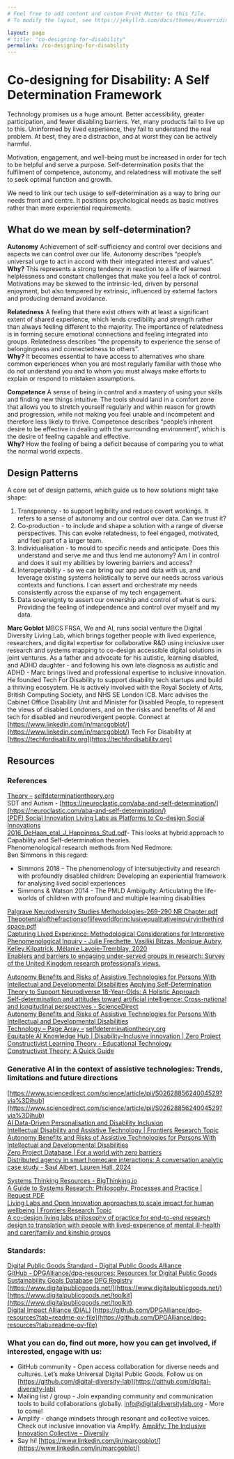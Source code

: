 ```yaml
---
# Feel free to add content and custom Front Matter to this file.
# To modify the layout, see https://jekyllrb.com/docs/themes/#overriding-theme-defaults

layout: page
# title: "co-designing-for-disability"
permalink: /co-designing-for-disability
---
```


<!-- ## Ensuring digital technology can serve the underserved through lived experience and understanding overlooked needs in their environment -->

# Co-designing for Disability: A Self Determination Framework

Technology promises us a huge amount. Better accessibility, greater participation, and fewer disabling barriers. Yet, many products fail to live up to this. Uninformed by lived experience, they fail to understand the real problem. At best, they are a distraction, and at worst they can be actively harmful.

Motivation, engagement, and well-being must be increased in order for tech to be helpful and serve a purpose. Self-determination posits that the fulfilment of competence, autonomy, and relatedness will motivate the self to seek optimal function and growth.

We need to link our tech usage to self-determination as a way to bring our needs front and centre. It positions psychological needs as basic motives rather than mere experiential requirements.

## What do we mean by self-determination?

**Autonomy**
Achievement of self-sufficiency and control over decisions and aspects we can control over our life. Autonomy describes “people’s universal urge to act in accord with their integrated interest and values”.  
**Why?** This represents a strong tendency in reaction to a life of learned helplessness and constant challenges that make you feel a lack of control. Motivations may be skewed to the intrinsic-led, driven by personal enjoyment, but also tempered by extrinsic, influenced by external factors and producing demand avoidance.

**Relatedness**
A feeling that there exist others with at least a significant extent of shared experience, which lends credibility and strength rather than always feeling different to the majority. The importance of relatedness is in forming secure emotional connections and feeling integrated into groups. Relatedness describes “the propensity to experience the sense of belongingness and connectedness to others”.  
**Why?** It becomes essential to have access to alternatives who share common experiences when you are most regularly familiar with those who do not understand you and to whom you must always make efforts to explain or respond to mistaken assumptions.

**Competence**
A sense of being in control and a mastery of using your skills and finding new things intuitive. The tools should land in a comfort zone that allows you to stretch yourself regularly and within reason for growth and progression, while not making you feel unable and incompetent and therefore less likely to thrive. Competence describes “people’s inherent desire to be effective in dealing with the surrounding environment”, which is the desire of feeling capable and effective.  
**Why?** How the feeling of being a deficit because of comparing you to what the normal world expects.

## Design Patterns

A core set of design patterns, which guide us to how solutions might take shape:

1. Transparency \- to support legibility and reduce covert workings. It refers to a sense of autonomy and our control over data. Can we trust it?  
2. Co-production \- to include and shape a solution with a range of diverse perspectives. This can evoke relatedness, to feel engaged, motivated, and feel part of a larger team.  
3. Individualisation \- to mould to specific needs and anticipate. Does this understand and serve me and thus lend me autonomy? Am I in control and does it suit my abilities by lowering barriers and access?  
4. Interoperability \- so we can bring our app and data with us, and leverage existing systems holistically to serve our needs across various contexts and functions. I can assert and orchestrate my needs consistently across the expanse of my tech engagement.
5. Data sovereignty to assert our ownership and control of what is ours. Providing the feeling of independence and control over myself and my data.

**Marc Goblot** MBCS FRSA, We and AI, runs social venture the Digital Diversity Living Lab, which brings together people with lived experience, researchers, and digital expertise for collaborative R\&D using inclusive user research and systems mapping to co-design accessible digital solutions in joint ventures. As a father and advocate for his autistic, learning disabled, and ADHD daughter \- and following his own late diagnosis as autistic and ADHD \- Marc brings lived and professional expertise to inclusive innovation. He founded Tech For Disability to support disability tech startups and build a thriving ecosystem. He is actively involved with the Royal Society of Arts, British Computing Society, and NHS SE London ICB. Marc advises the Cabinet Office Disability Unit and Minister for Disabled People, to represent the views of disabled Londoners, and on the risks and benefits of AI and tech for disabled and neurodivergent people. 
Connect at [https://www.linkedin.com/in/marcgoblot/](https://www.linkedin.com/in/marcgoblot/)
Tech For Disability at [https://techfordisability.org](https://techfordisability.org)

## Resources

### References

[Theory –](https://selfdeterminationtheory.org/theory/) [selfdeterminationtheory.org](http://selfdeterminationtheory.org)  
SDT and Autism \- [https://neuroclastic.com/aba-and-self-determination/](https://neuroclastic.com/aba-and-self-determination/)  
[(PDF) Social Innovation Living Labs as Platforms to Co-design Social Innovations](https://www.researchgate.net/publication/340391475_Social_Innovation_Living_Labs_as_Platforms_to_Co-design_Social_Innovations)  
[2016\_DeHaan\_etal\_J\_Happiness\_Stud.pdf](https://drive.google.com/file/d/17NJJg4aPpLBi158oooc5jGA_zEAgP3tg/view?usp=drive_link)\- This looks at hybrid approach to Capability and Self-determination theories.  
Phenomenological research methods from Ned Redmore:  
Ben Simmons in this regard:

* Simmons 2018 \- The phenomenology of intersubjectivity and research with profoundly disabled children: Developing an experiential framework for analysing lived social experiences  
* Simmons & Watson 2014 \- The PMLD Ambiguity: Articulating the life-worlds of children with profound and multiple learning disabilities

[Palgrave Neurodiversity Studies Methodologies-269-290 NR Chapter.pdf](https://drive.google.com/file/d/1qFlnYxn6hwEZU-dNU_rPtXsKHAoD3JWv/view?usp=drive_link)  
[Thepotentialofthefractionsoflifeworldforinclusivequalitativeinquiryinthethirdspace.pdf](https://drive.google.com/file/d/1aVYkNTd_OZ1wJve8fSExBlAjcU8MTByW/view?usp=drive_link)  
[Capturing Lived Experience: Methodological Considerations for Interpretive Phenomenological Inquiry \- Julie Frechette, Vasiliki Bitzas, Monique Aubry, Kelley Kilpatrick, Mélanie Lavoie-Tremblay, 2020](https://journals.sagepub.com/doi/full/10.1177/1609406920907254)  
[Enablers and barriers to engaging under-served groups in research: Survey of the United Kingdom research professional’s views.](https://openresearch.nihr.ac.uk/articles/3-37)

[Autonomy Benefits and Risks of Assistive Technologies for Persons With Intellectual and Developmental Disabilities](https://www.frontiersin.org/journals/public-health/articles/10.3389/fpubh.2018.00296/full)
[Applying Self-Determination Theory to Support Neurodiverse 18-Year-Olds: A Holistic Approach](https://docs.google.com/document/d/1weW_rNypNWWNLCD8SUm_4FdiKRgVpXyUXQsf8dcHNXc/edit?usp=drive_link)  
[Self-determination and attitudes toward artificial intelligence: Cross-national and longitudinal perspectives \- ScienceDirect](https://www.sciencedirect.com/science/article/pii/S0736585323000771?via%3Dihub)  
[Autonomy Benefits and Risks of Assistive Technologies for Persons With Intellectual and Developmental Disabilities](https://www.frontiersin.org/journals/public-health/articles/10.3389/fpubh.2018.00296/full)  
[Technology – Page Array –](https://selfdeterminationtheory.org/research/technology/) [selfdeterminationtheory.org](http://selfdeterminationtheory.org)  
[Equitable AI Knowledge Hub | Disability-Inclusive innovation | Zero Project](https://zeroproject.org/tools/artifical-intelligence/equitable-ai-knowledge-hub)  
[Constructivist Learning Theory \- Educational Technology](https://educationaltechnology.net/constructivist-learning-theory/)  
[Constructivist Theory: A Quick Guide](https://dovetail.com/research/constructivist-theory/)

### Generative AI in the context of assistive technologies: Trends, limitations and future directions

[https://www.sciencedirect.com/science/article/pii/S0262885624004529?via%3Dihub](https://www.sciencedirect.com/science/article/pii/S0262885624004529?via%3Dihub)  
[AI Data-Driven Personalisation and Disability Inclusion](https://www.frontiersin.org/journals/artificial-intelligence/articles/10.3389/frai.2020.571955/full)  
[Intellectual Disability and Assistive Technology | Frontiers Research Topic](https://www.frontiersin.org/research-topics/6246/intellectual-disability-and-assistive-technology/magazine)  
[Autonomy Benefits and Risks of Assistive Technologies for Persons With Intellectual and Developmental Disabilities](https://www.frontiersin.org/journals/public-health/articles/10.3389/fpubh.2018.00296/full)  
[Zero Project Database | For a world with zero barriers](https://zeroproject.org/tools/zero-project-database)  
[Distributed agency in smart homecare interactions: A conversation analytic case study \- Saul Albert, Lauren Hall, 2024](https://journals.sagepub.com/doi/10.1177/17504813241267059)

[Systems Thinking Resources \- BigThinking.io](https://bigthinking.io/systems-thinking-resources/)  
[A Guide to Systems Research: Philosophy, Processes and Practice | Request PDF](https://www.researchgate.net/publication/321539909_A_Guide_to_Systems_Research_Philosophy_Processes_and_Practice)  
[Living Labs and Open Innovation approaches to scale impact for human wellbeing | Frontiers Research Topic](https://www.frontiersin.org/research-topics/20968/living-labs-and-open-innovation-approaches-to-scale-impact-for-human-wellbeing/magazine)  
[A co-design living labs philosophy of practice for end-to-end research design to translation with people with lived-experience of mental ill-health and carer/family and kinship groups](https://www.frontiersin.org/journals/public-health/articles/10.3389/fpubh.2023.1206620/full)

### Standards:

[Digital Public Goods Standard \- Digital Public Goods Alliance](https://www.digitalpublicgoods.net/standard)  
[GitHub \- DPGAlliance/dpg-resources: Resources for Digital Public Goods](https://github.com/DPGAlliance/dpg-resources)  
[Sustainability Goals Database](https://embeddingproject.org/goals-database/)
[DPG Registry](https://www.digitalpublicgoods.net/registry)  
[https://www.digitalpublicgoods.net/](https://www.digitalpublicgoods.net/)  
[https://www.digitalpublicgoods.net/toolkit](https://www.digitalpublicgoods.net/toolkit)  
[Digital Impact Alliance (DIAL)](https://dial.global/)
[https://github.com/DPGAlliance/dpg-resources?tab=readme-ov-file](https://github.com/DPGAlliance/dpg-resources?tab=readme-ov-file)

### What you can do, find out more, how you can get involved, if interested, engage with us:

* GitHub community \- Open access collaboration for diverse needs and cultures. Let’s make Universal Digital Public Goods. Follow us on [https://github.com/digital-diversity-lab](https://github.com/digital-diversity-lab)
* Mailing list / group \- Join expanding community and communication tools to build collaborations globally. [info@digitaldiversitylab.org](mailto:info@digitaldiversitylab.org) \- More to come\!  
* Amplify \- change mindsets through resonant and collective voices. Check out inclusive innovation via Amplify. [Amplify: The Inclusive Innovation Collective \- Diversily](https://www.diversily.com/amplify/)
* Say hi\! [https://www.linkedin.com/in/marcgoblot/](https://www.linkedin.com/in/marcgoblot/)
